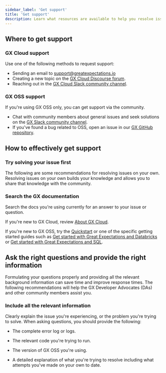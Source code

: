 ```yaml
---
sidebar_label: 'Get support'
title: 'Get support'
description: Learn what resources are available to help you resolve issues with GX Cloud and GX OSS.
---
```


## Where to get support

### GX Cloud support

Use one of the following methods to request support:

- Sending an email to support@greatexpectations.io
- Creating a new topic on the [GX Cloud Discourse forum](https://discourse.greatexpectations.io/c/cloud-support/17).
- Reaching out in the [GX Cloud Slack community channel](https://greatexpectationstalk.slack.com/archives/C051D941XAL).

### GX OSS support

If you're using GX OSS only, you can get support via the community.

- Chat with community members about general issues and seek solutions on the [GX Slack community channel](https://greatexpectationstalk.slack.com/archives/CUTCNHN82).
- If you've found a bug related to OSS, open an issue in our [GX GitHub repository](https://github.com/great-expectations/great_expectations).

## How to effectively get support

### Try solving your issue first

The following are some recommendations for resolving issues on your own. Resolving issues on your own builds your knowledge and allows you to share that knowledge with the community.

### Search the GX documentation

Search the docs you're using currently for an answer to your issue or question.

If you're new to GX Cloud, review [About GX Cloud](/cloud/about_gx.md).

If you're new to GX OSS, try the [Quickstart](/oss/tutorials/quickstart.md) or one of the specific getting started guides such as [Get started with Great Expectations and Databricks](/oss/tutorials/getting_started/how_to_use_great_expectations_in_databricks.md) or [Get started with Great Expectations and SQL](/oss/tutorials/getting_started/how_to_use_great_expectations_with_sql.md).

## Ask the right questions and provide the right information

Formulating your questions properly and providing all the relevant background information can save time and improve response times. The following recommendations will help the GX Developer Advocates (DAs) and other community members assist you.

### Include all the relevant information

Clearly explain the issue you're experiencing, or the problem you're trying to solve. When asking questions, you should provide the following:

- The complete error log or logs.

- The relevant code you're trying to run.

- The version of GX OSS you're using.

- A detailed explanation of what you're trying to resolve including what attempts you've made on your own to date.
